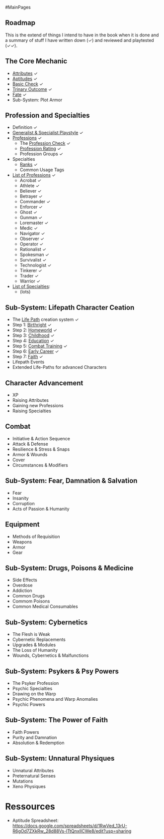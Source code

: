 #MainPages 
## Roadmap
This is the extend of things I intend to have in the book when it is done and a summary of stuff I have written down (✓) and reviewed and playtested (✓✓).

## The Core Mechanic 
- [Attributes](/CoreSystem/Attribute.md) ✓
- [Aptitudes](/LevelUp/Aptitudes.md) ✓
- [Basic Check](/CoreSystem/Basic%20Check.md) ✓
- [Trinary Outcome](/CoreSystem/Trinary%20Outcome.md) ✓
- [Fate](/CoreSystem/Fate.md) ✓
- Sub-System: Plot Armor

## Profession and Specialties
- Definition ✓
- [Generalist & Specialist Playstyle](/CoreSystem/Generalist%20vs%20Specialist%20Playstyle.md) ✓
- [Professions](/SkillSystem/Profession.md) ✓
    - The [Profession Check](/SkillSystem/Profession%20Check.md) ✓
    - [Profession Rating](/SkillSystem/Profession%20Rating.md) ✓
    - Profession Groups ✓
- Specialties
    - [Ranks](/SkillSystem/Specialty%20Rank.md) ✓
    - Common Usage Tags 
- [List of Professions](/SkillSystem/Professions/List%20of%20Professions.md) ✓
    - Acrobat ✓
    - Athlete ✓
    - Believer ✓
    - Betrayer ✓
    - Commander ✓
    - Enforcer ✓
    - Ghost ✓
    - Gunman ✓
    - Loremaster ✓ 
    - Medic ✓
    - Navigator ✓
    - Observer ✓
    - Operator ✓
    - Rationalist ✓
    - Spokesman ✓
    - Survivalist ✓
    - Technologist ✓
    - Tinkerer ✓
    - Trader ✓
    - Warrior ✓
- [List of Specialties](/SkillSystem/Specialties/List%20of%20Specialties.md):
    - (lots)

## Sub-System: Lifepath Character Ceation 
- The [Life Path](/LifePath/Life%20Path.md) creation system ✓
- Step 1: [Birthright](/LifePath/Birthright/Birthright.md) ✓
- Step 2: [Homeworld](/LifePath/Homeworld/Homeworld.md) ✓
- Step 3: [Childhood](/LifePath/Childhood/Childhood.md) ✓
- Step 4: [Education](/LifePath/Education/Education.md) ✓
- Step 5: [Combat Training](/LifePath/CombatTraining/Combat%20Training.md) ✓
- Step 6: [Early Career](/LifePath/EarlyCareer/Early%20Career.md) ✓
- Step 7: [Faith](/LifePath/Faith/Faith.md) ✓
- Lifepath Events
- Extended Life-Paths for advanced Characters

## Character Advancement
- XP
- Raising Attributes
- Gaining new Professions
- Raising Specialties

## Combat
- Initiative & Action Sequence
- Attack & Defense
- Resilience & Stress & Snaps 
- Armor & Wounds
- Cover
- Circumstances & Modifiers

## Sub-System: Fear, Damnation & Salvation
- Fear
- Insanity
- Corruption
- Acts of Passion & Humanity

## Equipment
- Methods of Requisition
- Weapons
- Armor
- Gear

## Sub-System: Drugs, Poisons & Medicine
- Side Effects
- Overdose
- Addiction
- Common Drugs
- Commom Poisons
- Common Medical Consumables

## Sub-System: Cybernetics
- The Flesh is Weak
- Cybernetic Replacements
- Upgrades & Modules
- The Loss of Humanity
- Wounds, Cybernetics & Malfunctions

## Sub-System: Psykers & Psy Powers
- The Psyker Profession
- Psychic Specialties
- Drawing on the Warp
- Psychic Phenomena and Warp Anomalies
- Psychic Powers

## Sub-System: The Power of Faith
- Faith Powers
- Purity and Damnation
- Absolution & Redemption

## Sub-System: Unnatural Physiques
- Unnatural Attributes
- Preternatural Senses
- Mutations
- Xeno Physiques


# Ressources
- Aptitude Spreadsheet: https://docs.google.com/spreadsheets/d/1RwVed_13rU-R6gOd7ZXkRw_28d88Vs-ITtQnxIICWe8/edit?usp=sharing
